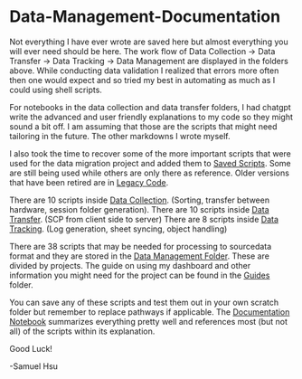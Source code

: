 # Data-Management-Documentation

Not everything I have ever wrote are saved here but almost everything you will ever need should be here. The work flow of Data Collection -> Data Transfer -> Data Tracking -> Data Management are displayed in the folders above. While conducting data validation I realized that errors more often then one would expect and so tried my best in automating as much as I could using shell scripts. 

For notebooks in the data collection and data transfer folders, I had chatgpt write the advanced and user friendly explanations to my code so they might sound a bit off. I am assuming that those are the scripts that might need tailoring in the future. The other markdowns I wrote myself.

I also took the time to recover some of the more important scripts that were used for the data migration project and added them to [Saved Scripts](Saved_Scripts).
Some are still being used while others are only there as reference. 
Older versions that have been retired are in [Legacy Code](Legacy_Code).

There are 10 scripts inside [Data Collection](Data_Collection). (Sorting, transfer between hardware, session folder generation).
There are 10 scripts inside [Data Transfer](Data_Transfer). (SCP from client side to server) 
There are 8 scripts inside [Data Tracking](Data_Tracking).
(Log generation, sheet syncing, object handling)

There are 38 scripts that may be needed for processing to sourcedata format and they are stored in the  [Data Management Folder](Data_Management). These are divided by projects. 
The guide on using my dashboard and other information you might need for the project can be found in the [Guides](Guides) folder.

You can save any of these scripts and test them out in your own scratch folder but remember to replace pathways if applicable. The [Documentation Notebook](Documentation.ipynb) summarizes everything pretty well and references most (but not all) of the scripts within its explanation. 

Good Luck!

-Samuel Hsu 